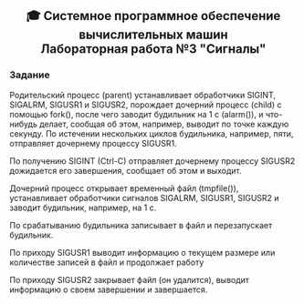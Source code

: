 <h2 align="center"> 🎓  Системное программное обеспечение вычислительных машин <br/>Лабораторная работа №3 "Сигналы"</h2>

<h3>Задание</h3>
<p>Родительский процесс (parent) устанавливает обработчики SIGINT, SIGALRM, SIGUSR1 и SIGUSR2, порождает дочерний процесс (child) с помощью fork(), 
  после чего заводит будильник на 1 с (alarm()), и что-нибудь делает, сообщая об этом, например, выводит по точке каждую секунду. 
  По истечении нескольких циклов будильника, например, пяти, отправляет дочернему процессу SIGUSR1.</p>
<p>По получению SIGINT (Ctrl-C) отправляет дочернему процессу SIGUSR2 дожидается его завершения, сообщает об этом и выходит.</p>
<p>Дочерний процесс открывает временный файл (tmpfile()), устанавливает обработчики сигналов SIGALRM, SIGUSR1, SIGUSR2 и заводит будильник, например, на 1 с.</p>
<p>По срабатыванию будильника записывает в файл и перезапускает будильник.</p>
<p>По приходу SIGUSR1 выводит информацию о текущем размере или количестве записей в файл и продолжает работу</p>
<p>По приходу SIGUSR2 закрывает файл (он удалится), выводит информацию о своем завершении и завершается.</p>
